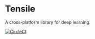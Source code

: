# Tensile
A cross-platform library for deep learning.

[![CircleCI](https://circleci.com/gh/cmk/tensile/tree/master.svg?style=svg)](https://circleci.com/gh/cmk/tensile/tree/master)
